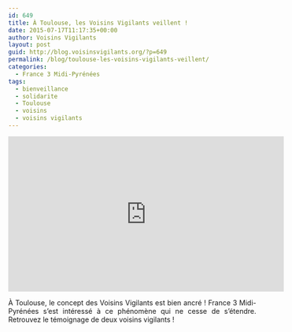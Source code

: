 ```yaml
---
id: 649
title: À Toulouse, les Voisins Vigilants veillent !
date: 2015-07-17T11:17:35+00:00
author: Voisins Vigilants
layout: post
guid: http://blog.voisinsvigilants.org/?p=649
permalink: /blog/toulouse-les-voisins-vigilants-veillent/
categories:
  - France 3 Midi-Pyrénées
tags:
  - bienveillance
  - solidarite
  - Toulouse
  - voisins
  - voisins vigilants
---
```

<iframe width="560" height="315" src="https://www.youtube.com/embed/db-ccbcalLo" frameborder="0" allow="accelerometer; autoplay; encrypted-media; gyroscope; picture-in-picture" allowfullscreen></iframe>

<p style="text-align: justify;">
  À Toulouse, le concept des Voisins Vigilants est bien ancré ! France 3 Midi-Pyrénées s&rsquo;est intéressé à ce phénomène qui ne cesse de s&rsquo;étendre. Retrouvez le témoignage de deux voisins vigilants !
</p>
